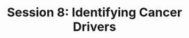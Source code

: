 ---
layout: page
title: "Session 8: Identifying Cancer Drivers"
parent: Sessions
nav_order: 8
permalink: /sessions/session_8
toc: true
tabs: session8_tabs
---